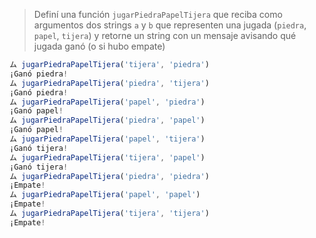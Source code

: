 > Definí una función `jugarPiedraPapelTijera` que reciba como argumentos dos strings `a` y `b` que representen una jugada (`piedra`, `papel`, `tijera`) y retorne un string con un mensaje avisando qué jugada ganó (o si hubo empate)

> 
```javascript
ム jugarPiedraPapelTijera('tijera', 'piedra')
¡Ganó piedra!
ム jugarPiedraPapelTijera('piedra', 'tijera')
¡Ganó piedra!
ム jugarPiedraPapelTijera('papel', 'piedra')
¡Ganó papel!
ム jugarPiedraPapelTijera('piedra', 'papel')
¡Ganó papel!
ム jugarPiedraPapelTijera('papel', 'tijera') 
¡Ganó tijera!
ム jugarPiedraPapelTijera('tijera', 'papel')
¡Ganó tijera!
ム jugarPiedraPapelTijera('piedra', 'piedra')
¡Empate!
ム jugarPiedraPapelTijera('papel', 'papel')
¡Empate!
ム jugarPiedraPapelTijera('tijera', 'tijera')
¡Empate!
```